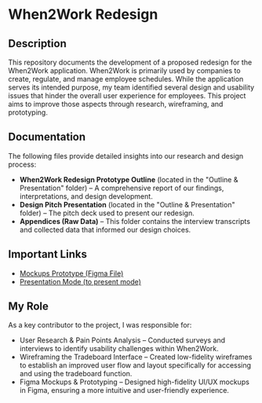 # When2Work Redesign

## Description
This repository documents the development of a proposed redesign for the When2Work application. When2Work is primarily used by companies to create, regulate, and manage employee schedules. While the application serves its intended purpose, my team identified several design and usability issues that hinder the overall user experience for employees. This project aims to improve those aspects through research, wireframing, and prototyping.

## Documentation
The following files provide detailed insights into our research and design process:

- **When2Work Redesign Prototype Outline** (located in the "Outline & Presentation" folder) – A comprehensive report of our findings, interpretations, and design development.
- **Design Pitch Presentation** (located in the "Outline & Presentation" folder) – The pitch deck used to present our redesign.
- **Appendices (Raw Data)** – This folder contains the interview transcripts and collected data that informed our design choices.

## Important Links
- [Mockups Prototype (Figma File)](https://www.figma.com/design/YIKl8BxymNetQvxYi6lhgJ/When2Work-Prototype-(909))
- [Presentation Mode (to present mode)](https://www.figma.com/proto/YIKl8BxymNetQvxYi6lhgJ/When2Work-Prototype-(909)?node-id=17-2&node-type=canvas&t=ZUQdQpG0JmSvwfdk-0&scaling=min-zoom&content-scaling=fixed&page-id=0%3A1&starting-point-node-id=17%3A2)

## My Role
As a key contributor to the project, I was responsible for:
- User Research & Pain Points Analysis – Conducted surveys and interviews to identify usability challenges within When2Work.
- Wireframing the Tradeboard Interface – Created low-fidelity wireframes to establish an improved user flow and layout specifically for accessing and using the tradeboard function.
- Figma Mockups & Prototyping – Designed high-fidelity UI/UX mockups in Figma, ensuring a more intuitive and user-friendly experience.

